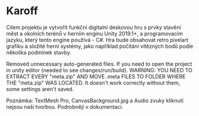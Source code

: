 # Karoff
Cílem projektu je vytvořit funkční digitalní deskovou hru s prvky stavění měst a okolních terénů v herním enginu Unity 2019.1+, a programovacím jazyku, který tento engine používá - C#. Hra bude obsahovat retro pixelart grafiku a složité herní systémy, jako například počítání vítězných bodů podle několika podmínek stavby.


Removed unnecessary auto-generated files. If you need to open the project in unity editor (needed to see changes/run/build). WARNING: YOU NEED TO EXTRACT EVERY "meta.zip" AND MOVE .meta FILES TO FOLDER WHERE THE "meta.zip" WAS LOCATED. It doesn't work correctly without them, some settings aren't saved.

Poznámka: TextMesh Pro, CanvasBackground.jpg a Audio zvuky kliknutí nejsou naší tvorbou. Podrobnějí v dokumentaci. 
